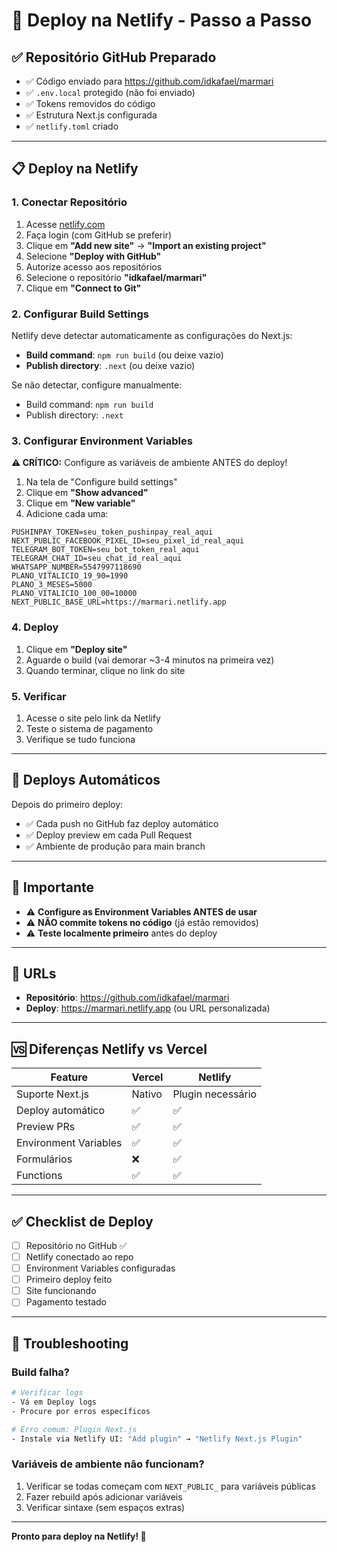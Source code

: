 # 🚀 Deploy na Netlify - Passo a Passo

## ✅ Repositório GitHub Preparado

- ✅ Código enviado para https://github.com/idkafael/marmari
- ✅ `.env.local` protegido (não foi enviado)
- ✅ Tokens removidos do código
- ✅ Estrutura Next.js configurada
- ✅ `netlify.toml` criado

---

## 📋 Deploy na Netlify

### 1. Conectar Repositório

1. Acesse [netlify.com](https://netlify.com)
2. Faça login (com GitHub se preferir)
3. Clique em **"Add new site"** → **"Import an existing project"**
4. Selecione **"Deploy with GitHub"**
5. Autorize acesso aos repositórios
6. Selecione o repositório **"idkafael/marmari"**
7. Clique em **"Connect to Git"**

### 2. Configurar Build Settings

Netlify deve detectar automaticamente as configurações do Next.js:

- **Build command**: `npm run build` (ou deixe vazio)
- **Publish directory**: `.next` (ou deixe vazio)

Se não detectar, configure manualmente:
- Build command: `npm run build`
- Publish directory: `.next`

### 3. Configurar Environment Variables

**⚠️ CRÍTICO:** Configure as variáveis de ambiente ANTES do deploy!

1. Na tela de "Configure build settings"
2. Clique em **"Show advanced"**
3. Clique em **"New variable"**
4. Adicione cada uma:

```
PUSHINPAY_TOKEN=seu_token_pushinpay_real_aqui
NEXT_PUBLIC_FACEBOOK_PIXEL_ID=seu_pixel_id_real_aqui
TELEGRAM_BOT_TOKEN=seu_bot_token_real_aqui
TELEGRAM_CHAT_ID=seu_chat_id_real_aqui
WHATSAPP_NUMBER=5547997118690
PLANO_VITALICIO_19_90=1990
PLANO_3_MESES=5000
PLANO_VITALICIO_100_00=10000
NEXT_PUBLIC_BASE_URL=https://marmari.netlify.app
```

### 4. Deploy

1. Clique em **"Deploy site"**
2. Aguarde o build (vai demorar ~3-4 minutos na primeira vez)
3. Quando terminar, clique no link do site

### 5. Verificar

1. Acesse o site pelo link da Netlify
2. Teste o sistema de pagamento
3. Verifique se tudo funciona

---

## 🔄 Deploys Automáticos

Depois do primeiro deploy:

- ✅ Cada push no GitHub faz deploy automático
- ✅ Deploy preview em cada Pull Request
- ✅ Ambiente de produção para main branch

---

## 🔐 Importante

- ⚠️ **Configure as Environment Variables ANTES de usar**
- ⚠️ **NÃO commite tokens no código** (já estão removidos)
- ⚠️ **Teste localmente primeiro** antes do deploy

---

## 📝 URLs

- **Repositório**: https://github.com/idkafael/marmari
- **Deploy**: https://marmari.netlify.app (ou URL personalizada)

---

## 🆚 Diferenças Netlify vs Vercel

| Feature | Vercel | Netlify |
|---------|--------|---------|
| Suporte Next.js | Nativo | Plugin necessário |
| Deploy automático | ✅ | ✅ |
| Preview PRs | ✅ | ✅ |
| Environment Variables | ✅ | ✅ |
| Formulários | ❌ | ✅ |
| Functions | ✅ | ✅ |

---

## ✅ Checklist de Deploy

- [ ] Repositório no GitHub ✅
- [ ] Netlify conectado ao repo
- [ ] Environment Variables configuradas
- [ ] Primeiro deploy feito
- [ ] Site funcionando
- [ ] Pagamento testado

---

## 🐛 Troubleshooting

### Build falha?

```bash
# Verificar logs
- Vá em Deploy logs
- Procure por erros específicos

# Erro comum: Plugin Next.js
- Instale via Netlify UI: "Add plugin" → "Netlify Next.js Plugin"
```

### Variáveis de ambiente não funcionam?

1. Verificar se todas começam com `NEXT_PUBLIC_` para variáveis públicas
2. Fazer rebuild após adicionar variáveis
3. Verificar sintaxe (sem espaços extras)

---

**Pronto para deploy na Netlify! 🚀**

